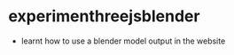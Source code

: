 # experimenthreejsblender
<ul>
  <li> learnt how to use a blender model output in the website</li>
</ul>

